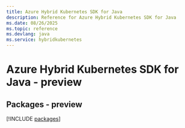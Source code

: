 ```yaml
---
title: Azure Hybrid Kubernetes SDK for Java
description: Reference for Azure Hybrid Kubernetes SDK for Java
ms.date: 08/26/2025
ms.topic: reference
ms.devlang: java
ms.service: hybridkubernetes
---
```

# Azure Hybrid Kubernetes SDK for Java - preview
## Packages - preview
[!INCLUDE [packages](hybrid-kubernetes-index.md)]